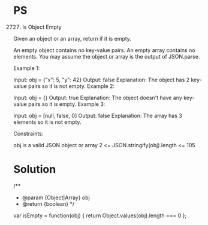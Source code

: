 # PS

2727. Is Object Empty

Given an object or an array, return if it is empty.

An empty object contains no key-value pairs.
An empty array contains no elements.
You may assume the object or array is the output of JSON.parse.

 

Example 1:

Input: obj = {"x": 5, "y": 42}
Output: false
Explanation: The object has 2 key-value pairs so it is not empty.
Example 2:

Input: obj = {}
Output: true
Explanation: The object doesn't have any key-value pairs so it is empty.
Example 3:

Input: obj = [null, false, 0]
Output: false
Explanation: The array has 3 elements so it is not empty.
 

Constraints:

obj is a valid JSON object or array
2 <= JSON.stringify(obj).length <= 105

# Solution
/**
 * @param {Object|Array} obj
 * @return {boolean}
 */
 
var isEmpty = function(obj) {
return Object.values(obj).length === 0
};  



